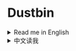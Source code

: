# Dustbin

<details>
<summary>Read me in English</summary>

***Can turn Storages and Tanks into Dustbin(Destroy incoming items)***

## Usage

* A checkbox is added to Storages and Tanks UI, which turns them into dustbins.
* Items sent into dustbins are removed immediately.
* Can get soil piless from destroyed items, configurable through a json encoded config entry.
  * You can get item ID list from [dsp-wiki](https://dsp-wiki.com/Modding:Items_IDs).

</details>

<details>
<summary>中文读我</summary>

***储物仓和储液罐可以转变为垃圾桶(销毁送进的物品)***

## 使用说明

* 在储物仓和储液罐上增加一个垃圾桶的勾选框。
* 送进垃圾桶的物品会立即被移除。
* 可以从移除的物品中获得沙子，可以通过json编码的设置项进行配置。
  * 可以在[这里](https://dsp-wiki.com/Modding:Items_IDs)获得物品ID列表。

</details>
